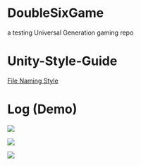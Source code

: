 # DoubleSixGame
a testing Universal Generation gaming repo

# Unity-Style-Guide
[File Naming Style](https://github.com/justinwasilenko/Unity-Style-Guide/blob/master/README.md)

# Log (Demo)

![](https://cdn.discordapp.com/attachments/894788659356794880/1093027863730606081/image.png)

![](https://cdn.discordapp.com/attachments/878668299808944128/1093424182878015568/image.png)

![](https://cdn.discordapp.com/attachments/878668299808944128/1093782301399322656/image.png)